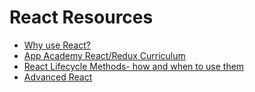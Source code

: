 # React Resources

* [Why use React?](https://medium.freecodecamp.org/yes-react-is-taking-over-front-end-development-the-question-is-why-40837af8ab76)
* [App Academy React/Redux Curriculum](https://github.com/appacademy/curriculum/tree/master/react)
* [React Lifecycle Methods- how and when to use them](https://engineering.musefind.com/react-lifecycle-methods-how-and-when-to-use-them-2111a1b692b1)
* [Advanced React](https://courses.reacttraining.com/p/advanced-react-free)
